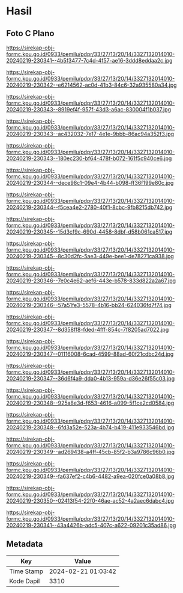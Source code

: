 # Hasil

## Foto C Plano

https://sirekap-obj-formc.kpu.go.id/0933/pemilu/pdpr/33/27/13/20/14/3327132014010-20240219-230341--4b5f3477-7c4d-4f57-ae16-3ddd8eddaa2c.jpg

https://sirekap-obj-formc.kpu.go.id/0933/pemilu/pdpr/33/27/13/20/14/3327132014010-20240219-230342--e6214562-ac0d-41b3-84c6-32a935580a34.jpg

https://sirekap-obj-formc.kpu.go.id/0933/pemilu/pdpr/33/27/13/20/14/3327132014010-20240219-230343--8919ef4f-957f-43d3-a6ac-830004f1b037.jpg

https://sirekap-obj-formc.kpu.go.id/0933/pemilu/pdpr/33/27/13/20/14/3327132014010-20240219-230343--ac432032-7e17-4e1e-9bbb-86ac94a352f3.jpg

https://sirekap-obj-formc.kpu.go.id/0933/pemilu/pdpr/33/27/13/20/14/3327132014010-20240219-230343--180ec230-bf64-478f-b072-161f5c940ce6.jpg

https://sirekap-obj-formc.kpu.go.id/0933/pemilu/pdpr/33/27/13/20/14/3327132014010-20240219-230344--dece98c1-09e4-4b44-b098-ff36f199e80c.jpg

https://sirekap-obj-formc.kpu.go.id/0933/pemilu/pdpr/33/27/13/20/14/3327132014010-20240219-230344--f5cea4e2-2780-40f1-8cbc-9fb8215db742.jpg

https://sirekap-obj-formc.kpu.go.id/0933/pemilu/pdpr/33/27/13/20/14/3327132014010-20240219-230345--15d3cf9c-690d-4458-8dbf-d58b061ca517.jpg

https://sirekap-obj-formc.kpu.go.id/0933/pemilu/pdpr/33/27/13/20/14/3327132014010-20240219-230345--8c30d2fc-5ae3-449e-bee1-de78271ca938.jpg

https://sirekap-obj-formc.kpu.go.id/0933/pemilu/pdpr/33/27/13/20/14/3327132014010-20240219-230346--7e0c4e62-aef6-443e-b578-833d822a2a67.jpg

https://sirekap-obj-formc.kpu.go.id/0933/pemilu/pdpr/33/27/13/20/14/3327132014010-20240219-230346--57a51fe3-5578-4b16-bb24-624036fd7f74.jpg

https://sirekap-obj-formc.kpu.go.id/0933/pemilu/pdpr/33/27/13/20/14/3327132014010-20240219-230347--8d358ff8-fded-4fff-854c-7f8205ad7022.jpg

https://sirekap-obj-formc.kpu.go.id/0933/pemilu/pdpr/33/27/13/20/14/3327132014010-20240219-230347--01116008-6cad-4599-88ad-60f21cdbc24d.jpg

https://sirekap-obj-formc.kpu.go.id/0933/pemilu/pdpr/33/27/13/20/14/3327132014010-20240219-230347--36d6f4a9-dda0-4b13-959a-d36e26f55c03.jpg

https://sirekap-obj-formc.kpu.go.id/0933/pemilu/pdpr/33/27/13/20/14/3327132014010-20240219-230348--925a8e3d-f653-4616-a099-5f1ce2cd0584.jpg

https://sirekap-obj-formc.kpu.go.id/0933/pemilu/pdpr/33/27/13/20/14/3327132014010-20240219-230348--6fd3a52e-523a-4b74-b419-411e933546bd.jpg

https://sirekap-obj-formc.kpu.go.id/0933/pemilu/pdpr/33/27/13/20/14/3327132014010-20240219-230349--ad269438-a4ff-45cb-85f2-b3a9786c96b0.jpg

https://sirekap-obj-formc.kpu.go.id/0933/pemilu/pdpr/33/27/13/20/14/3327132014010-20240219-230349--fa637ef2-c4b6-4482-a9ea-020fce0a08b8.jpg

https://sirekap-obj-formc.kpu.go.id/0933/pemilu/pdpr/33/27/13/20/14/3327132014010-20240219-230350--02413f54-22f0-46ae-ac52-4a2aec6dabc4.jpg

https://sirekap-obj-formc.kpu.go.id/0933/pemilu/pdpr/33/27/13/20/14/3327132014010-20240219-230341--43a4426b-adc5-407c-a622-09201c35ad86.jpg


## Metadata

| Key        | Value               |
| ---------- | ------------------- |
| Time Stamp | 2024-02-21 01:03:42 |
| Kode Dapil | 3310                |




